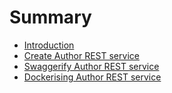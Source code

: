 # Summary

* [Introduction](README.md)
* [Create Author REST service](a-rest-service.md)
* [Swaggerify Author REST service](a-rest-service/author-rest-swagger.md)
* [Dockerising Author REST service](dockerising-author-rest-service.md)

